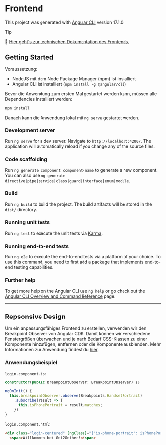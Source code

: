 # Frontend

This project was generated with [Angular CLI](https://github.com/angular/angular-cli) version 17.1.0.

> [!TIP]
> 📖 [Hier geht's zur technischen Dokumentation des Frontends.](https://github.com/SE-TINF22B2/G4-Get2Gether/wiki/Frontend-Dokumentation)

## Getting Started
Voraussetzung:
- NodeJS mit dem Node Package Manager (npm) ist installiert
- Angular CLI ist installiert (`npm install -g @angular/cli`)

Bevor die Anwendung zum ersten Mal gestartet werden kann, müssen alle Dependencies installiert werden:
```bash
npm install
```

Danach kann die Anwendung lokal mit `ng serve` gestartet werden.

### Development server

Run `ng serve` for a dev server. Navigate to `http://localhost:4200/`. The application will automatically reload if you change any of the source files.

### Code scaffolding

Run `ng generate component component-name` to generate a new component. You can also use `ng generate directive|pipe|service|class|guard|interface|enum|module`.

### Build

Run `ng build` to build the project. The build artifacts will be stored in the `dist/` directory.

### Running unit tests

Run `ng test` to execute the unit tests via [Karma](https://karma-runner.github.io).

### Running end-to-end tests

Run `ng e2e` to execute the end-to-end tests via a platform of your choice. To use this command, you need to first add a package that implements end-to-end testing capabilities.

### Further help

To get more help on the Angular CLI use `ng help` or go check out the [Angular CLI Overview and Command Reference](https://angular.io/cli) page.

---
## Repsonsive Design
Um ein anpassungsfähiges Frontend zu erstellen, verwenden wir den Breakpoint Observer von Angular CDK. Damit können wir verschiedene Fenstergrößen überwachen und je nach Bedarf CSS-Klassen zu einer Komponente hinzufügen, entfernen oder die Komponente ausblenden. Mehr Informationen zur Anwendung findest du [hier](https://blog.angular-university.io/angular-responsive-design/).
### Anwendungsbeispiel 
`login.component.ts`:
```typescript
constructor(public breakpointObserver: BreakpointObserver) {}

ngOnInit() {
  this.breakpointObserver.observe(Breakpoints.HandsetPortrait)
    .subscribe(result => {
      this.isPhonePortrait = result.matches;
    })
}
```
`login.component.html`:
```html
<div class="login-centered" [ngClass]="{'is-phone-portrait': isPhonePortrait}">
  <span>Willkommen bei Get2Gether!</span>
```

